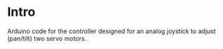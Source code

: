 # Intro
Arduino code for the controller designed for an analog joystick to adjust (pan/tilt) two servo motors.
